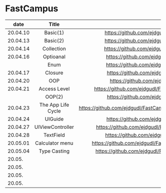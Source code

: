 # FastCampus

| date     |      Title        |                                                                                          |
|----------|:-----------------:|:----------------------------------------------------------------------------------------:|
| 20.04.10 |  Basic(1)         | https://github.com/ejdgudl/FastCampus/blob/master/class/Basics(1)_200410.md              |
| 20.04.13 |  Basic(2)         | https://github.com/ejdgudl/FastCampus/blob/master/class/Basics(2)_200413.md              |
| 20.04.14 |   Collection      |  https://github.com/ejdgudl/FastCampus/blob/master/class/Collection_200414.md            |
| 20.04.16 |  Optioanal        |       https://github.com/ejdgudl/FastCampus/blob/master/class/Optional_200416.md         |
|          |  Enum             |   https://github.com/ejdgudl/FastCampus/blob/master/class/Optional_200416.md             |
| 20.04.17 |   Closure         |   https://github.com/ejdgudl/FastCampus/blob/master/class/Closure_200417.md              |
| 20.04.20 |   OOP             |    https://github.com/ejdgudl/FastCampus/blob/master/class/OOP_200420.md.                |
| 20.04.21 |   Access Level    |https://github.com/ejdgudl/FastCampus/blob/master/class/Access%20Levels_200421.md         |
|          |   OOP(2)          |https://github.com/ejdgudl/FastCampus/blob/master/class/OOP(2)_200421.md                  |
| 20.04.23 |The App Life Cycle |https://github.com/ejdgudl/FastCampus/blob/master/class/The%20App%20Life%20Cycle_200424.md|
| 20.04.24 |    UIGuide        |  https://github.com/ejdgudl/FastCampus/blob/master/class/UIGuide_200425.md               |
| 20.04.27 |  UIViewController |  https://github.com/ejdgudl/FastCampus/blob/master/class/UIViewController_200427.md      |
| 20.04.28 |     TextField     |         https://github.com/ejdgudl/FastCampus/blob/master/class/TextField_200428.md      |
| 20.05.01 |   Calculator menu |https://github.com/ejdgudl/FastCampus/blob/master/class/Calculator%20menu_200501.md       |
| 20.05.04 |     Type Casting  |  https://github.com/ejdgudl/FastCampus/blob/master/class/Type%20Casting_200504.md        |
| 20.05. |          |               |
| 20.05. |          |               |
| 20.05. |          |               |
| 20.05. |          |               |



